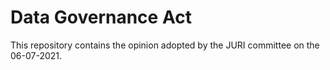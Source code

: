 # Data Governance Act 

This repository contains the opinion adopted by the JURI committee on the 06-07-2021.
